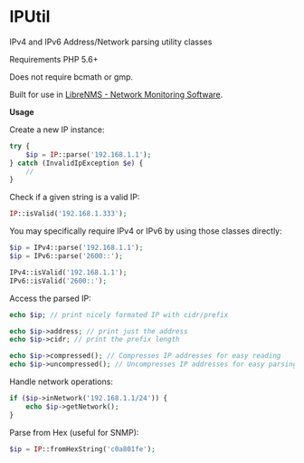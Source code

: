 # IPUtil
IPv4 and IPv6 Address/Network parsing utility classes

Requirements PHP 5.6+

Does not require bcmath or gmp.

Built for use in [LibreNMS - Network Monitoring Software](https://librenms.org).

**Usage**

Create a new IP instance:
```php
try {
    $ip = IP::parse('192.168.1.1');
} catch (InvalidIpException $e) {
    //
}
```

Check if a given string is a valid IP:
```php
IP::isValid('192.168.1.333');
```

You may specifically require IPv4 or IPv6 by using those classes directly:
```php
$ip = IPv4::parse('192.168.1.1');
$ip = IPv6::parse('2600::');

IPv4::isValid('192.168.1.1');
IPv6::isValid('2600::');
```

Access the parsed IP:
```php
echo $ip; // print nicely formated IP with cidr/prefix

echo $ip->address; // print just the address
echo $ip->cidr; // print the prefix length

echo $ip->compressed(); // Compresses IP addresses for easy reading
echo $ip->uncompressed(); // Uncompresses IP addresses for easy parsing
```

Handle network operations:
```php
if ($ip->inNetwork('192.168.1.1/24')) {
    echo $ip->getNetwork();
}
```

Parse from Hex (useful for SNMP):
```php
$ip = IP::fromHexString('c0a801fe');
```